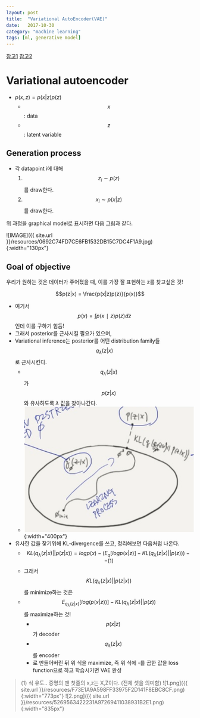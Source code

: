 ```yaml
---
layout: post
title:  "Variational AutoEncoder(VAE)"
date:   2017-10-30 
category: "machine learning"
tags: [ml, generative model]
---
```

[참고1](https://jaan.io/what-is-variational-autoencoder-vae-tutorial/)
[참고2](http://jaejunyoo.blogspot.com/2017/04/auto-encoding-variational-bayes-vae-1.html)
# Variational autoencoder

* $p(x, z) = p(x\vert z)p(z)$
  * $$x$$: data
  * $$z$$: latent variable

## Generation process
* 각 datapoint i에 대해
    1. $$z_i \sim p(z)$$를 draw한다.
    2. $$x_i \sim p(x\vert z)$$를 draw한다.

위 과정을 graphical model로 표시하면 다음 그림과 같다.

![IMAGE]({{ site.url }}/resources/0692C74FD7CE6FB1532DB15C7DC4F1A9.jpg){:width="130px"}

## Goal of objective

우리가 원하는 것은 데이터가 주어졌을 때, 이를 가장 잘 표현하는 z를 찾고싶은 것!

$$p(z|x) = \frac{p(x|z)p(z)}{p(x)}$$

* 여기서 $$p(x)=∫p(x∣z)p(z)dz$$ 인데 이를 구하기 힘듬!
* 그래서 posterior를 근사시킬 필요가 있으며,
* Variational inference는 posterior를 어떤 distribution family들 $$q_\lambda(z\vert x)$$로 근사시킨다. 
  * $$q_\lambda(z\vert x)$$가 $$ p(z \vert x) $$와 유사하도록 $\lambda$ 값을 찾아나간다.
  * ![3.png](/resources/58DFD32E2D1E50EAB2B4B402596FCCF4.png){:width="400px"}
* 유사한 값을 찾기위해 KL-divergence를 쓰고, 정리해보면 다음처럼 나온다.
  * $$KL(q_\lambda(z \vert x) \vert\vert p(z\vert x)) = logp(x)-\left ( E_q[log{p(x\vert z)}] - KL(q_\lambda(z\vert x) \vert\vert p(z)) \right ) -- (1)$$
  * 그래서 $$KL(q_\lambda(z\vert x) \vert\vert p(z\vert x))$$를 minimize하는 것은
  * $$E_{q_\lambda(z\vert x)}[log( p(x\vert z) )] - KL(q_\lambda(z\vert x) \vert\vert p(z))$$ 를 maximize하는 것!
    * $$p(x\vert z)$$가 decoder
    * $$q_\lambda(z\vert x)$$를 encoder
    * 로 만들어버린 뒤 위 식을 maximize, 즉 위 식에 -를 곱한 값을 loss function으로 하고 학습시키면 VAE 완성


> (1) 식 유도..
증명의 맨 첫줄의 x,z는 X,Z이다. (전체 셋을 의미함)
![1.png]({{ site.url }}/resources/F73E1A9A598FF33975F2D141F8EBC8CF.png){:width="773px"}
![2.png]({{ site.url }}/resources/5269563422231A97269411038931B2E1.png){:width="835px"}
